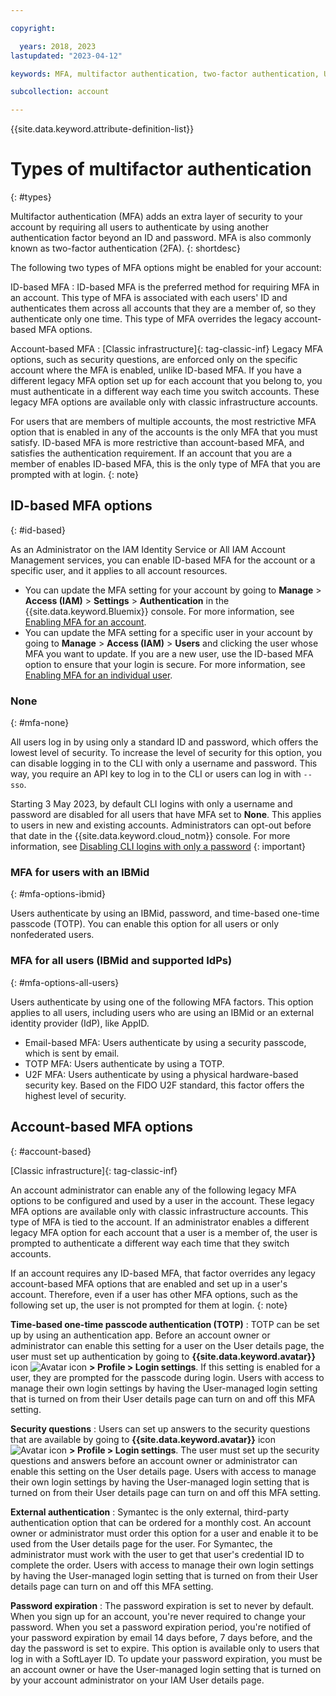 ```yaml
---

copyright:

  years: 2018, 2023
lastupdated: "2023-04-12"

keywords: MFA, multifactor authentication, two-factor authentication, U2F, FIDO U2F, security key

subcollection: account

---
```


{{site.data.keyword.attribute-definition-list}}

# Types of multifactor authentication
{: #types}

Multifactor authentication (MFA) adds an extra layer of security to your account by requiring all users to authenticate by using another authentication factor beyond an ID and password. MFA is also commonly known as two-factor authentication (2FA).
{: shortdesc}

The following two types of MFA options might be enabled for your account:

ID-based MFA
:   ID-based MFA is the preferred method for requiring MFA in an account. This type of MFA is associated with each users' ID and authenticates them across all accounts that they are a member of, so they authenticate only one time. This type of MFA overrides the legacy account-based MFA options.

Account-based MFA
:   [Classic infrastructure]{: tag-classic-inf} Legacy MFA options, such as security questions, are enforced only on the specific account where the MFA is enabled, unlike ID-based MFA. If you have a different legacy MFA option set up for each account that you belong to, you must authenticate in a different way each time you switch accounts. These legacy MFA options are available only with classic infrastructure accounts.

For users that are members of multiple accounts, the most restrictive MFA option that is enabled in any of the accounts is the only MFA that you must satisfy. ID-based MFA is more restrictive than account-based MFA, and satisfies the authentication requirement. If an account that you are a member of enables ID-based MFA, this is the only type of MFA that you are prompted with at login.
{: note}

## ID-based MFA options
{: #id-based}

As an Administrator on the IAM Identity Service or All IAM Account Management services, you can enable ID-based MFA for the account or a specific user, and it applies to all account resources.
- You can update the MFA setting for your account by going to **Manage** > **Access (IAM)** > **Settings** > **Authentication** in the {{site.data.keyword.Bluemix}} console. For more information, see [Enabling MFA for an account](/docs/account?topic=account-enablemfa#enabling-account).
- You can update the MFA setting for a specific user in your account by going to **Manage** > **Access (IAM)** > **Users** and clicking the user whose MFA you want to update. If you are a new user, use the ID-based MFA option to ensure that your login is secure. For more information, see [Enabling MFA for an individual user](/docs/account?topic=account-enablemfa#enabling-user).

### None
{: #mfa-none}

All users log in by using only a standard ID and password, which offers the lowest level of security. To increase the level of security for this option, you can disable logging in to the CLI with only a username and password. This way, you require an API key to log in to the CLI or users can log in with `--sso`.

Starting 3 May 2023, by default CLI logins with only a username and password are disabled for all users that have MFA set to **None**. This applies to users in new and existing accounts. Administrators can opt-out before that date in the {{site.data.keyword.cloud_notm}} console. For more information, see [Disabling CLI logins with only a password](/docs/account?topic=account-enablemfa#disabling-cli)
{: important}

### MFA for users with an IBMid
{: #mfa-options-ibmid}

Users authenticate by using an IBMid, password, and time-based one-time passcode (TOTP). You can enable this option for all users or only nonfederated users.

### MFA for all users (IBMid and supported IdPs)
{: #mfa-options-all-users}

Users authenticate by using one of the following MFA factors. This option applies to all users, including users who are using an IBMid or an external identity provider (IdP), like AppID.
* Email-based MFA: Users authenticate by using a security passcode, which is sent by email.
* TOTP MFA: Users authenticate by using a TOTP.
* U2F MFA: Users authenticate by using a physical hardware-based security key. Based on the FIDO U2F standard, this factor offers the highest level of security.

## Account-based MFA options
{: #account-based}

[Classic infrastructure]{: tag-classic-inf}

An account administrator can enable any of the following legacy MFA options to be configured and used by a user in the account. These legacy MFA options are available only with classic infrastructure accounts. This type of MFA is tied to the account. If an administrator enables a different legacy MFA option for each account that a user is a member of, the user is prompted to authenticate a different way each time that they switch accounts.

If an account requires any ID-based MFA, that factor overrides any legacy account-based MFA options that are enabled and set up in a user's account. Therefore, even if a user has other MFA options, such as the following set up, the user is not prompted for them at login.
{: note}

**Time-based one-time passcode authentication (TOTP)**
:   TOTP can be set up by using an authentication app. Before an account owner or administrator can enable this setting for a user on the User details page, the user must set up authentication by going to **{{site.data.keyword.avatar}}** icon ![Avatar icon](../icons/i-avatar-icon.svg "Avatar") **> Profile > Login settings**. If this setting is enabled for a user, they are prompted for the passcode during login. Users with access to manage their own login settings by having the User-managed login setting that is turned on from their User details page can turn on and off this MFA setting.

**Security questions**
:   Users can set up answers to the security questions that are available by going to **{{site.data.keyword.avatar}}** icon ![Avatar icon](../icons/i-avatar-icon.svg "Avatar") **> Profile > Login settings**. The user must set up the security questions and answers before an account owner or administrator can enable this setting on the User details page. Users with access to manage their own login settings by having the User-managed login setting that is turned on from their User details page can turn on and off this MFA setting.

**External authentication**
:   Symantec is the only external, third-party authentication option that can be ordered for a monthly cost. An account owner or administrator must order this option for a user and enable it to be used from the User details page for the user. For Symantec, the administrator must work with the user to get that user's credential ID to complete the order. Users with access to manage their own login settings by having the User-managed login setting that is turned on from their User details page can turn on and off this MFA setting.

**Password expiration**
:   The password expiration is set to never by default. When you sign up for an account, you're never required to change your password. When you set a password expiration period, you're notified of your password expiration by email 14 days before, 7 days before, and the day the password is set to expire. This option is available only to users that log in with a SoftLayer ID. To update your password expiration, you must be an account owner or have the User-managed login setting that is turned on by your account administrator on your IAM User details page.
